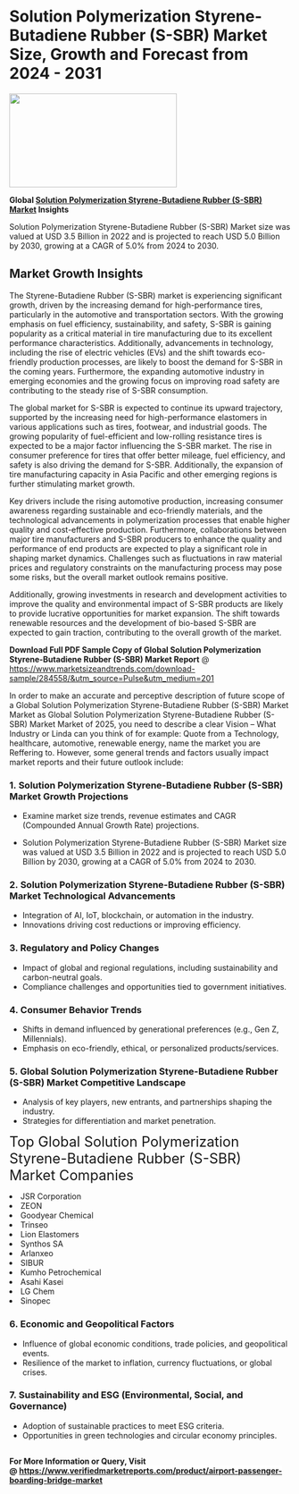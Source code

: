 <H1>Solution Polymerization Styrene-Butadiene Rubber (S-SBR) Market Size, Growth and Forecast from 2024 - 2031</H1><img class="aligncenter size-medium wp-image-584254" src="https://thirdeyenews.in/wp-content/uploads/2024/09/Global-Market-Research-300x168.jpeg" alt="" width="300" height="168" /><p><strong>Global&nbsp;<a href="https://www.marketsizeandtrends.com/download-sample/284558/&amp;utm_source=Pulse&amp;utm_medium=201">Solution Polymerization Styrene-Butadiene Rubber (S-SBR) Market</a> Insights</strong></p><p>Solution Polymerization Styrene-Butadiene Rubber (S-SBR) Market size was valued at USD 3.5 Billion in 2022 and is projected to reach USD 5.0 Billion by 2030, growing at a CAGR of 5.0% from 2024 to 2030.</p><p><h2>Market Growth Insights</h2> The Styrene-Butadiene Rubber (S-SBR) market is experiencing significant growth, driven by the increasing demand for high-performance tires, particularly in the automotive and transportation sectors. With the growing emphasis on fuel efficiency, sustainability, and safety, S-SBR is gaining popularity as a critical material in tire manufacturing due to its excellent performance characteristics. Additionally, advancements in technology, including the rise of electric vehicles (EVs) and the shift towards eco-friendly production processes, are likely to boost the demand for S-SBR in the coming years. Furthermore, the expanding automotive industry in emerging economies and the growing focus on improving road safety are contributing to the steady rise of S-SBR consumption. <p>The global market for S-SBR is expected to continue its upward trajectory, supported by the increasing need for high-performance elastomers in various applications such as tires, footwear, and industrial goods. The growing popularity of fuel-efficient and low-rolling resistance tires is expected to be a major factor influencing the S-SBR market. The rise in consumer preference for tires that offer better mileage, fuel efficiency, and safety is also driving the demand for S-SBR. Additionally, the expansion of tire manufacturing capacity in Asia Pacific and other emerging regions is further stimulating market growth.</p> <p>Key drivers include the rising automotive production, increasing consumer awareness regarding sustainable and eco-friendly materials, and the technological advancements in polymerization processes that enable higher quality and cost-effective production. Furthermore, collaborations between major tire manufacturers and S-SBR producers to enhance the quality and performance of end products are expected to play a significant role in shaping market dynamics. Challenges such as fluctuations in raw material prices and regulatory constraints on the manufacturing process may pose some risks, but the overall market outlook remains positive.</p> <p>Additionally, growing investments in research and development activities to improve the quality and environmental impact of S-SBR products are likely to provide lucrative opportunities for market expansion. The shift towards renewable resources and the development of bio-based S-SBR are expected to gain traction, contributing to the overall growth of the market.</p> </p><p><span class=""><strong>Download Full PDF Sample Copy of Global Solution Polymerization Styrene-Butadiene Rubber (S-SBR) Market Report</strong> @ <a href="https://www.marketsizeandtrends.com/download-sample/284558/&amp;utm_source=Pulse&amp;utm_medium=201" target="_blank">https://www.marketsizeandtrends.com/download-sample/284558/&amp;utm_source=Pulse&amp;utm_medium=201</a></span></p><p>In order to make an accurate and perceptive description of future scope of a Global&nbsp;Solution Polymerization Styrene-Butadiene Rubber (S-SBR) Market Market as Global&nbsp;Solution Polymerization Styrene-Butadiene Rubber (S-SBR) Market Market of 2025, you need to describe a clear Vision &ndash; What Industry or Linda can you think of for example: Quote from a Technology, healthcare, automotive, renewable energy, name the market you are Reffering to. However, some general trends and factors usually impact market reports and their future outlook include:</p><h3>1.&nbsp;<strong>Solution Polymerization Styrene-Butadiene Rubber (S-SBR) Market Growth Projections</strong></h3><ul><li>Examine market size trends, revenue estimates and CAGR (Compounded Annual Growth Rate) projections.</li><li><p>Solution Polymerization Styrene-Butadiene Rubber (S-SBR) Market size was valued at USD 3.5 Billion in 2022 and is projected to reach USD 5.0 Billion by 2030, growing at a CAGR of 5.0% from 2024 to 2030.</p></li></ul><h3>2.&nbsp;<strong>Solution Polymerization Styrene-Butadiene Rubber (S-SBR) Market Technological Advancements</strong></h3><ul><li>Integration of AI, IoT, blockchain, or automation in the industry.</li><li>Innovations driving cost reductions or improving efficiency.</li></ul><h3>3.&nbsp;<strong>Regulatory and Policy Changes</strong></h3><ul><li>Impact of global and regional regulations, including sustainability and carbon-neutral goals.</li><li>Compliance challenges and opportunities tied to government initiatives.</li></ul><h3>4.&nbsp;<strong>Consumer Behavior Trends</strong></h3><ul><li>Shifts in demand influenced by generational preferences (e.g., Gen Z, Millennials).</li><li>Emphasis on eco-friendly, ethical, or personalized products/services.</li></ul><h3>5.&nbsp;<strong>Global Solution Polymerization Styrene-Butadiene Rubber (S-SBR) Market Competitive Landscape</strong></h3><ul><li>Analysis of key players, new entrants, and partnerships shaping the industry.</li><li>Strategies for differentiation and market penetration.</li></ul><p data-pm-slice="1 1 []"><span style="color: inherit; font-family: inherit; font-size: 25px;">Top Global Solution Polymerization Styrene-Butadiene Rubber (S-SBR) Market Companies</span></p><div class="" data-test-id=""><p><li>JSR Corporation</li><li> ZEON</li><li> Goodyear Chemical</li><li> Trinseo</li><li> Lion Elastomers</li><li> Synthos SA</li><li> Arlanxeo</li><li> SIBUR</li><li> Kumho Petrochemical</li><li> Asahi Kasei</li><li> LG Chem</li><li> Sinopec</li></p></div><h3>6.&nbsp;<strong>Economic and Geopolitical Factors</strong></h3><ul><li>Influence of global economic conditions, trade policies, and geopolitical events.</li><li>Resilience of the market to inflation, currency fluctuations, or global crises.</li></ul><h3>7.&nbsp;<strong>Sustainability and ESG (Environmental, Social, and Governance)</strong></h3><ul><li>Adoption of sustainable practices to meet ESG criteria.</li><li>Opportunities in green technologies and circular economy principles.</li></ul><h2><strong style="font-size: 14px;">For More Information or Query, Visit @&nbsp;</strong><a style="background-color: #ffffff; font-size: 14px;" href="https://www.marketsizeandtrends.com/report/solution-polymerization-styrene-butadiene-rubber-s-sbr-market/" target="_blank">https://www.verifiedmarketreports.com/product/airport-passenger-boarding-bridge-market</a></h2>
